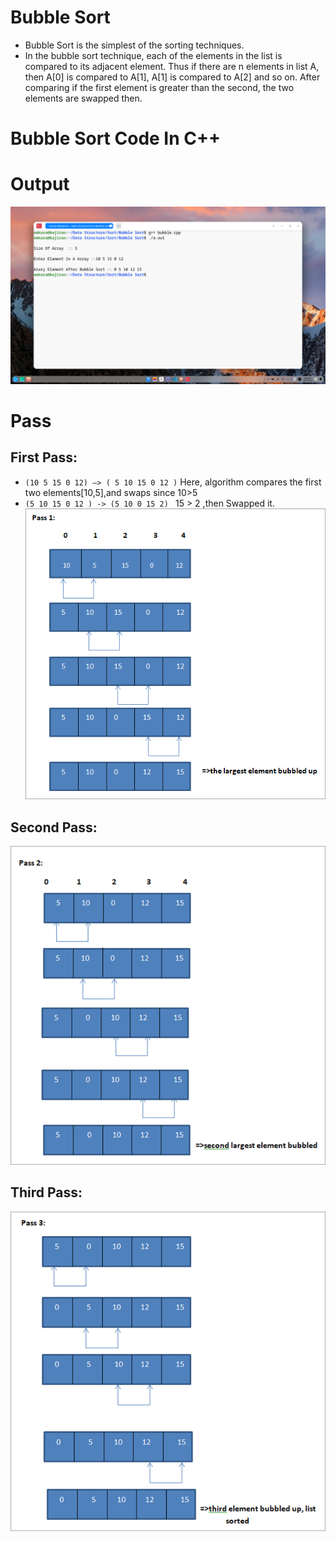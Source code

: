 # Bubble Sort
- Bubble Sort is the simplest of the sorting techniques.
- In the bubble sort technique, each of the elements in the list is compared to its adjacent element. Thus if there are n elements in list A, then A[0] is compared to A[1], A[1] is compared to A[2] and so on. After comparing if the first element is greater than the second, the two elements are swapped then.

# Bubble Sort Code In C++

# Output
![ALT Text](https://github.com/omkara18/Data-Structure/blob/master/Sort/Bubble%20Sort/output/Bubble.png)


# Pass
## First Pass: 
 - ``` (10 5 15 0 12) –> ( 5 10 15 0 12 ) ```
 Here, algorithm compares the first two elements[10,5],and swaps since 10>5 
 - ``` (5 10 15 0 12 ) -> (5 10 0 15 2)  ```
15 > 2 ,then  Swapped it.
![ALT Text](https://github.com/omkara18/Data-Structure/blob/master/Sort/Bubble%20Sort/output/Pass-1.png)
## Second Pass:
![ALT Text](https://github.com/omkara18/Data-Structure/blob/master/Sort/Bubble%20Sort/output/Pass-2.png)
## Third Pass:
![ALT Text](https://github.com/omkara18/Data-Structure/blob/master/Sort/Bubble%20Sort/output/Pass-3.png)
